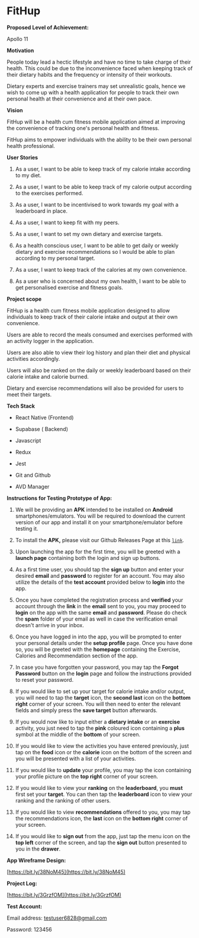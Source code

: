 # FitHup

**Proposed Level of Achievement:**

Apollo 11

**Motivation**

People today lead a hectic lifestyle and have no time to take charge of
their health. This could be due to the inconvenience faced when keeping
track of their dietary habits and the frequency or intensity of their
workouts.

Dietary experts and exercise trainers may set unrealistic goals, hence
we wish to come up with a health application for people to track their
own personal health at their convenience and at their own pace.


**Vision**

FitHup will be a health cum fitness mobile application aimed at
improving the convenience of tracking one's personal health and fitness.

FitHup aims to empower individuals with the ability to be their own
personal health professional.


**User Stories**

1.  As a user, I want to be able to keep track of my calorie intake according to my diet.

2.  As a user, I want to be able to keep track of my calorie output according to the exercises performed.

3.  As a user, I want to be incentivised to work towards my goal with a leaderboard in place.

4.  As a user, I want to keep fit with my peers.

5.  As a user, I want to set my own dietary and exercise targets.

6.  As a health conscious user, I want to be able to get daily or weekly dietary and exercise recommendations so I would be able to plan according to my personal target.

7.  As a user, I want to keep track of the calories at my own convenience.

8.  As a user who is concerned about my own health, I want to be able to get personalised exercise and fitness goals.


**Project scope**

FitHup is a health cum fitness mobile application designed to allow
individuals to keep track of their calorie intake and output at their
own convenience.

Users are able to record the meals consumed and exercises performed with
an activity logger in the application.

Users are also able to view their log history and plan their diet and
physical activities accordingly.

Users will also be ranked on the daily or weekly leaderboard based on
their calorie intake and calorie burned.

Dietary and exercise recommendations will also be provided for users to
meet their targets.


**Tech Stack**

-   React Native (Frontend)

-   Supabase ( Backend)

-   Javascript

-   Redux

-   Jest

-   Git and Github

-   AVD Manager


**Instructions for Testing Prototype of App:**

1.  We will be providing an **APK** intended to be installed on
    **Android** smartphones/emulators. You will be required to
    download the current version of our app and install it on your
    smartphone/emulator before testing it.

2.  To install the **APK,** please visit our Github Releases Page at this [`link`]().

3.  Upon launching the app for the first time, you will be greeted with
    a **launch page** containing both the login and sign up buttons.

4.  As a first time user, you should tap the **sign up** button and
    enter your desired **email** and **password** to register for an
    account. You may also utilize the details of the **test account**
    provided below to **login** into the app.

5.  Once you have completed the registration process and **verified**
    your account through the **link** in the **email** sent to you,
    you may proceed to **login** on the app with the same **email**
    and **password**. Please do check the **spam** folder of your
    email as well in case the verification email doesn't arrive in
    your inbox.

6.  Once you have logged in into the app, you will be prompted to enter
    your personal details under the **setup profile** page. Once you
    have done so, you will be greeted with the **homepage** containing
    the Exercise, Calories and Recommendation section of the app.

7.  In case you have forgotten your password, you may tap the **Forgot
    Password** button on the **login** page and follow the
    instructions provided to reset your password.

8.  If you would like to set up your target for calorie intake and/or
    output, you will need to tap the **target** icon, the **second
    last** icon on the **bottom right** corner of your screen. You
    will then need to enter the relevant fields and simply press the
    **save target** button afterwards.

9.  If you would now like to input either a **dietary intake** or an
    **exercise** activity, you just need to tap the **pink** coloured
    icon containing a **plus** symbol at the middle of the **bottom**
    of your screen.

10. If you would like to view the activities you have entered
    previously, just tap on the **food** icon or the **calorie** icon
    on the bottom of the screen and you will be presented with a list
    of your activities.

11. If you would like to **update** your profile, you may tap the icon
    containing your profile picture on the **top right** corner of
    your screen.

12. If you would like to view your **ranking** on the **leaderboard**,
    you **must** first set your **target**. You can then tap the
    **leaderboard** icon to view your ranking and the ranking of other
    users.

13. If you would like to view **recommendations** offered to you, you
    may tap the recommendations icon, the **last** icon on the
    **bottom right** corner of your screen.

14. If you would like to **sign out** from the app, just tap the menu
    icon on the **top left** corner of the screen, and tap the **sign
    out** button presented to you in the **drawer**.


**App Wireframe Design:**

[https://bit.ly/38NoM45](https://bit.ly/38NoM45)

**Project Log:**

[https://bit.ly/3GrzfOM](https://bit.ly/3GrzfOM)

**Test Account:**

Email address:
[testuser6828@gmail.com](mailto:testuser6828@gmail.com)

Password: 123456
